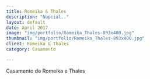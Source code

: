 ```yaml
---
title: Romeika & Thales
description: "Nupcial.."
layout: default
date: April 2017
image: "img/portfolio/Romeika_Thales-893x400.jpg"
thumbnail: "img/portfolio/Romeika_Thales-893x400.jpg"
client: Romeika & Thales
category: Casamento

---
```


Casamento de Romeika e Thales